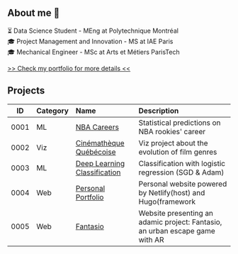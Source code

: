 ## About me 👋

⏳  Data Science Student - MEng at Polytechnique Montréal<br />
🎓 Project Management and Innovation - MS at IAE Paris   <br />
🎓 Mechanical Engineer - MSc at Arts et Métiers ParisTech <br />

[>> Check my portfolio for more details <<](https://morganp.netlify.app/)

## Projects

ID | Category | Name | Description
-----|:------|:-----|:-----
0001 |ML|[NBA Careers](https://github.com/MorganPeju/ml-nba-proj)| Statistical predictions on NBA rookies' career
0002 |Viz|[Cinémathèque Québécoise](https://github.com/MorganPeju/polymtl-cinematheque-cq-web)  | Viz project about the evolution of film genres
0003 |ML|[Deep Learning Classification](https://github.com/MorganPeju/Probabilistic_AI) | Classification with logistic regression (SGD & Adam)
0004 |Web|[Personal Portfolio](https://github.com/MorganPeju/personal-hugo-website) | Personal website powered by Netlify(host) and Hugo(framework
0005 |Web|[Fantasio](https://github.com/MorganPeju/fantasio) | Website presenting an adamic project: Fantasio, an urban escape game with AR

<!--
**MorganPeju/MorganPeju** is a ✨ _special_ ✨ repository because its `README.md` (this file) appears on your GitHub profile.

Here are some ideas to get you started:

- 🔭 I’m currently working on ...
- 🌱 I’m currently learning ...
- 👯 I’m looking to collaborate on ...
- 🤔 I’m looking for help with ...
- 💬 Ask me about ...
- 📫 How to reach me: ...
- 😄 Pronouns: ...
- ⚡ Fun fact: ...
-->
